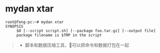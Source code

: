# mydan xtar
```
root@feng-pc:~# mydan xtar
SYNOPSIS
     $0 [--script script.sh] [--package foo.tar.gz] [--output file]
     package filename is $TMP in the script
```
> * 脚本和数据压缩工具，可以把命令和数据打包在一起